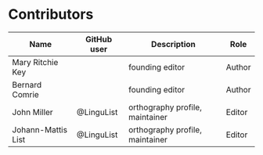 # Contributors

Name | GitHub user | Description | Role |
--- | --- | --- | --- |
Mary Ritchie Key | | founding editor | Author 
Bernard Comrie | | founding editor | Author
John Miller | @LinguList | orthography profile, maintainer | Editor
Johann-Mattis List | @LinguList| orthography profile, maintainer | Editor

